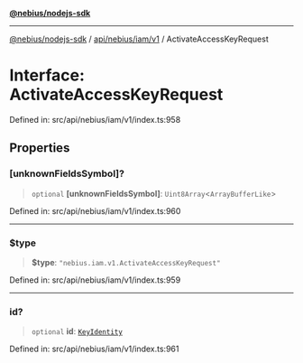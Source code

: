 [**@nebius/nodejs-sdk**](../../../../../README.md)

***

[@nebius/nodejs-sdk](../../../../../README.md) / [api/nebius/iam/v1](../README.md) / ActivateAccessKeyRequest

# Interface: ActivateAccessKeyRequest

Defined in: src/api/nebius/iam/v1/index.ts:958

## Properties

### \[unknownFieldsSymbol\]?

> `optional` **\[unknownFieldsSymbol\]**: `Uint8Array`\<`ArrayBufferLike`\>

Defined in: src/api/nebius/iam/v1/index.ts:960

***

### $type

> **$type**: `"nebius.iam.v1.ActivateAccessKeyRequest"`

Defined in: src/api/nebius/iam/v1/index.ts:959

***

### id?

> `optional` **id**: [`KeyIdentity`](KeyIdentity.md)

Defined in: src/api/nebius/iam/v1/index.ts:961
